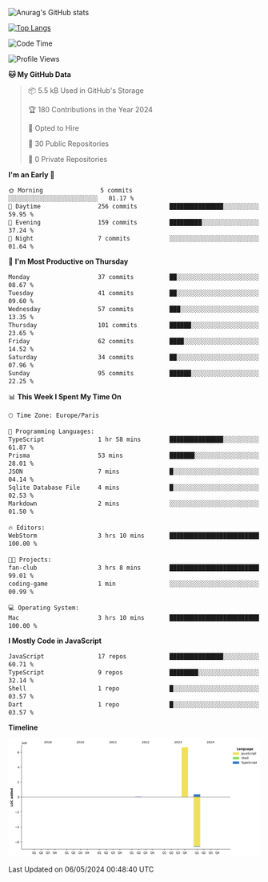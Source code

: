 ![Anurag's GitHub stats](https://github-readme-stats.vercel.app/api?username=sufiane&theme=dark&show_icons=true&count_private=true)


[![Top Langs](https://github-readme-stats.vercel.app/api/top-langs/?username=sufiane&layout=compact)](https://github.com/anuraghazra/github-readme-stats)

<!--START_SECTION:waka-->
![Code Time](http://img.shields.io/badge/Code%20Time-1%2C067%20hrs%2056%20mins-blue)

![Profile Views](http://img.shields.io/badge/Profile%20Views-0-blue)

**🐱 My GitHub Data** 

> 📦 5.5 kB Used in GitHub's Storage 
 > 
> 🏆 180 Contributions in the Year 2024
 > 
> 💼 Opted to Hire
 > 
> 📜 30 Public Repositories 
 > 
> 🔑 0 Private Repositories 
 > 
**I'm an Early 🐤** 

```text
🌞 Morning                5 commits           ░░░░░░░░░░░░░░░░░░░░░░░░░   01.17 % 
🌆 Daytime                256 commits         ███████████████░░░░░░░░░░   59.95 % 
🌃 Evening                159 commits         █████████░░░░░░░░░░░░░░░░   37.24 % 
🌙 Night                  7 commits           ░░░░░░░░░░░░░░░░░░░░░░░░░   01.64 % 
```
📅 **I'm Most Productive on Thursday** 

```text
Monday                   37 commits          ██░░░░░░░░░░░░░░░░░░░░░░░   08.67 % 
Tuesday                  41 commits          ██░░░░░░░░░░░░░░░░░░░░░░░   09.60 % 
Wednesday                57 commits          ███░░░░░░░░░░░░░░░░░░░░░░   13.35 % 
Thursday                 101 commits         ██████░░░░░░░░░░░░░░░░░░░   23.65 % 
Friday                   62 commits          ████░░░░░░░░░░░░░░░░░░░░░   14.52 % 
Saturday                 34 commits          ██░░░░░░░░░░░░░░░░░░░░░░░   07.96 % 
Sunday                   95 commits          ██████░░░░░░░░░░░░░░░░░░░   22.25 % 
```


📊 **This Week I Spent My Time On** 

```text
🕑︎ Time Zone: Europe/Paris

💬 Programming Languages: 
TypeScript               1 hr 58 mins        ███████████████░░░░░░░░░░   61.87 % 
Prisma                   53 mins             ███████░░░░░░░░░░░░░░░░░░   28.01 % 
JSON                     7 mins              █░░░░░░░░░░░░░░░░░░░░░░░░   04.14 % 
Sqlite Database File     4 mins              █░░░░░░░░░░░░░░░░░░░░░░░░   02.53 % 
Markdown                 2 mins              ░░░░░░░░░░░░░░░░░░░░░░░░░   01.50 % 

🔥 Editors: 
WebStorm                 3 hrs 10 mins       █████████████████████████   100.00 % 

🐱‍💻 Projects: 
fan-club                 3 hrs 8 mins        █████████████████████████   99.01 % 
coding-game              1 min               ░░░░░░░░░░░░░░░░░░░░░░░░░   00.99 % 

💻 Operating System: 
Mac                      3 hrs 10 mins       █████████████████████████   100.00 % 
```

**I Mostly Code in JavaScript** 

```text
JavaScript               17 repos            ███████████████░░░░░░░░░░   60.71 % 
TypeScript               9 repos             ████████░░░░░░░░░░░░░░░░░   32.14 % 
Shell                    1 repo              █░░░░░░░░░░░░░░░░░░░░░░░░   03.57 % 
Dart                     1 repo              █░░░░░░░░░░░░░░░░░░░░░░░░   03.57 % 
```



**Timeline**

![Lines of Code chart](https://raw.githubusercontent.com/Sufiane/Sufiane/main/assets/bar_graph.png)


 Last Updated on 06/05/2024 00:48:40 UTC
<!--END_SECTION:waka-->


<!--
**Sufiane/sufiane** is a ✨ _special_ ✨ repository because its `README.md` (this file) appears on your GitHub profile.

Here are some ideas to get you started:

- 🔭 I’m currently working on ...
- 🌱 I’m currently learning ...
- 👯 I’m looking to collaborate on ...
- 🤔 I’m looking for help with ...
- 💬 Ask me about ...
- 📫 How to reach me: ...
- 😄 Pronouns: ...
- ⚡ Fun fact: ...
-->
